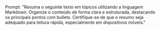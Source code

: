 Prompt:
"Resuma o seguinte texto em tópicos utilizando a linguagem Markdown. Organize o conteúdo de forma clara e estruturada, destacando os principais pontos com bullets. Certifique-se de que o resumo seja adequado para leitura rápida, especialmente em dispositivos móveis."